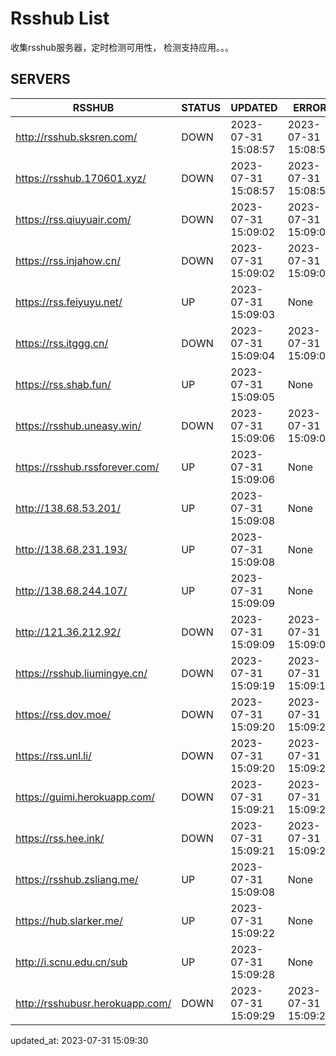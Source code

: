 # Rsshub List

收集rsshub服务器，定时检测可用性， 检测支持应用。。。


## SERVERS

|  RSSHUB   | STATUS  | UPDATED  | ERROR  | TWITTER |  
|  ----  | ----  | ----  | ----  | ---- |  
| http://rsshub.sksren.com/ | DOWN | 2023-07-31 15:08:57 | 2023-07-31 15:08:57 |  
| https://rsshub.170601.xyz/ | DOWN | 2023-07-31 15:08:57 | 2023-07-31 15:08:57 |  
| https://rss.qiuyuair.com/ | DOWN | 2023-07-31 15:09:02 | 2023-07-31 15:09:02 |  
| https://rss.injahow.cn/ | DOWN | 2023-07-31 15:09:02 | 2023-07-31 15:09:02 |  
| https://rss.feiyuyu.net/ | UP | 2023-07-31 15:09:03 | None ||  
| https://rss.itggg.cn/ | DOWN | 2023-07-31 15:09:04 | 2023-07-31 15:09:04 |  
| https://rss.shab.fun/ | UP | 2023-07-31 15:09:05 | None ||  
| https://rsshub.uneasy.win/ | DOWN | 2023-07-31 15:09:06 | 2023-07-31 15:09:06 |  
| https://rsshub.rssforever.com/ | UP | 2023-07-31 15:09:06 | None |OK|  
| http://138.68.53.201/ | UP | 2023-07-31 15:09:08 | None ||  
| http://138.68.231.193/ | UP | 2023-07-31 15:09:08 | None ||  
| http://138.68.244.107/ | UP | 2023-07-31 15:09:09 | None ||  
| http://121.36.212.92/ | DOWN | 2023-07-31 15:09:09 | 2023-07-31 15:09:09 |  
| https://rsshub.liumingye.cn/ | DOWN | 2023-07-31 15:09:19 | 2023-07-31 15:09:19 |  
| https://rss.dov.moe/ | DOWN | 2023-07-31 15:09:20 | 2023-07-31 15:09:20 |  
| https://rss.unl.li/ | DOWN | 2023-07-31 15:09:20 | 2023-07-31 15:09:20 |  
| https://guimi.herokuapp.com/ | DOWN | 2023-07-31 15:09:21 | 2023-07-31 15:09:21 |  
| https://rss.hee.ink/ | DOWN | 2023-07-31 15:09:21 | 2023-07-31 15:09:21 |  
| https://rsshub.zsliang.me/ | UP | 2023-07-31 15:09:08 | None |OK|  
| https://hub.slarker.me/ | UP | 2023-07-31 15:09:22 | None |OK|  
| http://i.scnu.edu.cn/sub | UP | 2023-07-31 15:09:28 | None ||  
| http://rsshubusr.herokuapp.com/ | DOWN | 2023-07-31 15:09:29 | 2023-07-31 15:09:29 |  
  

updated_at: 2023-07-31 15:09:30  
